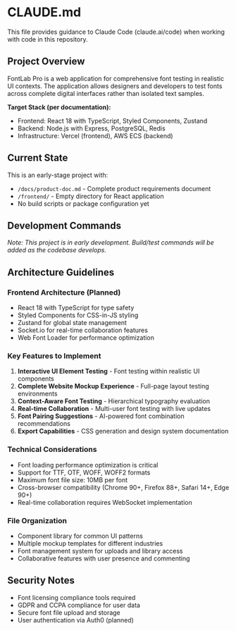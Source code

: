 # CLAUDE.md

This file provides guidance to Claude Code (claude.ai/code) when working with code in this repository.

## Project Overview

FontLab Pro is a web application for comprehensive font testing in realistic UI contexts. The application allows designers and developers to test fonts across complete digital interfaces rather than isolated text samples.

**Target Stack (per documentation):**
- Frontend: React 18 with TypeScript, Styled Components, Zustand
- Backend: Node.js with Express, PostgreSQL, Redis
- Infrastructure: Vercel (frontend), AWS ECS (backend)

## Current State

This is an early-stage project with:
- `/docs/product-doc.md` - Complete product requirements document
- `/frontend/` - Empty directory for React application
- No build scripts or package configuration yet

## Development Commands

*Note: This project is in early development. Build/test commands will be added as the codebase develops.*

## Architecture Guidelines

### Frontend Architecture (Planned)
- React 18 with TypeScript for type safety
- Styled Components for CSS-in-JS styling
- Zustand for global state management
- Socket.io for real-time collaboration features
- Web Font Loader for performance optimization

### Key Features to Implement
1. **Interactive UI Element Testing** - Font testing within realistic UI components
2. **Complete Website Mockup Experience** - Full-page layout testing environments
3. **Context-Aware Font Testing** - Hierarchical typography evaluation
4. **Real-time Collaboration** - Multi-user font testing with live updates
5. **Font Pairing Suggestions** - AI-powered font combination recommendations
6. **Export Capabilities** - CSS generation and design system documentation

### Technical Considerations
- Font loading performance optimization is critical
- Support for TTF, OTF, WOFF, WOFF2 formats
- Maximum font file size: 10MB per font
- Cross-browser compatibility (Chrome 90+, Firefox 88+, Safari 14+, Edge 90+)
- Real-time collaboration requires WebSocket implementation

### File Organization
- Component library for common UI patterns
- Multiple mockup templates for different industries
- Font management system for uploads and library access
- Collaborative features with user presence and commenting

## Security Notes
- Font licensing compliance tools required
- GDPR and CCPA compliance for user data
- Secure font file upload and storage
- User authentication via Auth0 (planned)
